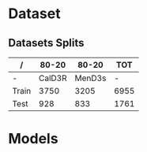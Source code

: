 # Dataset


## Datasets Splits
|   /   | 80-20  | 80-20  | TOT  |
|-------|--------|--------|------|
| -     | CalD3R | MenD3s |   -  |
| Train | 3750   | 3205   | 6955 |
| Test  | 928    | 833    | 1761 |


# Models

